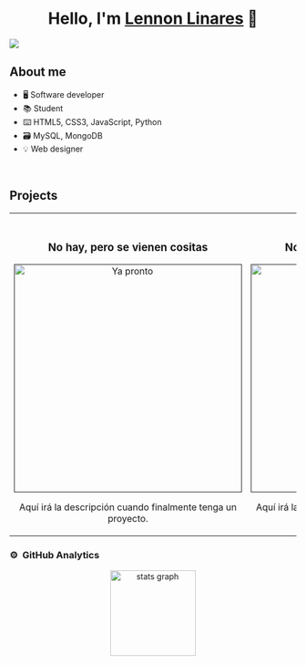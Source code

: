 <div align="center">
<h1 align="center">Hello, I'm <a href="https://linktr.ee/lennonl07">Lennon Linares</a> 👋</h1>
</div>
<img src="https://i.imgur.com/dHtNLD4.png">

## About me

- 🖥️ Software developer
- 📚 Student
- ⌨️ HTML5, CSS3, JavaScript, Python
- 🗃️ MySQL, MongoDB
- 💡 Web designer
<br>

## Projects
<table>
<tr>
<td width="50%">
  <br>
<h3 align="center">No hay, pero se vienen cositas</h3>
<div align="center">
<a href="" target="_blank"><img src="https://i.imgur.com/kWQRGqQ.jpg" width="400" alt="Ya pronto"></a>
<p>
<p>Aquí irá la descripción cuando finalmente tenga un proyecto.</p>
</div>
                                                                                      
</td>

<td width="50%">
               <br>
<h3 align="center">No hay, pero se vienen cositas</h3>
<div align="center">
<a href="" target="_blank"><img src="https://i.imgur.com/kWQRGqQ.jpg" width="400" alt="Ya pronto"></a>
<p>
<p>Aquí irá la descripción cuando finalmente tenga un proyecto.</p>
</div>                                                            
</table>                                                                                 
</div>                                                                              
</td>                                                    
</table>                                                                                 
</div>

### ⚙️ &nbsp;GitHub Analytics

<div align="center">
  <img src="https://github-readme-stats.vercel.app/api?username=lennonl07&hide_title=false&hide_rank=false&show_icons=true&include_all_commits=true&count_private=true&disable_animations=false&theme=gruvbox_light&locale=en&hide_border=false&order=1" height="150" alt="stats graph"  />
</div>
